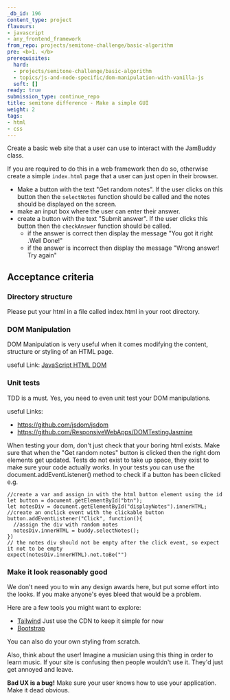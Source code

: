 ```yaml
---
_db_id: 196
content_type: project
flavours:
- javascript
- any_frontend_framework
from_repo: projects/semitone-challenge/basic-algorithm
pre: <b>1. </b>
prerequisites:
  hard:
  - projects/semitone-challenge/basic-algorithm
  - topics/js-and-node-specific/dom-manipulation-with-vanilla-js
  soft: []
ready: true
submission_type: continue_repo
title: semitone difference - Make a simple GUI
weight: 2
tags:
- html 
- css
---
```


Create a basic web site that a user can use to interact with the JamBuddy class.

If you are required to do this in a web framework then do so, otherwise create a simple `index.html` page that a user can just open in their browser.

- Make a button with the text "Get random notes". If the user clicks on this button then the `selectNotes` function should be called and the notes should be displayed on the screen.
- make an input box where the user can enter their answer.
- create a button with the text "Submit answer". If the user clicks this button then the `checkAnswer` function should be called.
  - if the answer is correct then display the message "You got it right .Well Done!"
  - if the answer is incorrect then display the message "Wrong answer! Try again"

## Acceptance criteria

### Directory structure

Please put your html in a file called index.html in your root directory.

### DOM Manipulation

DOM Manipulation is very useful when it comes modifying the content, structure or styling of an HTML page.

useful Link: [JavaScript HTML DOM](https://www.w3schools.com/js/js_htmldom.asp)


### Unit tests

TDD is a must. Yes, you need to even unit test your DOM manipulations.

useful Links:

- https://github.com/jsdom/jsdom 
- https://github.com/ResponsiveWebApps/DOMTestingJasmine

When testing your dom, don't just check that your boring html exists. Make sure that when the "Get random notes" button is clicked then the right dom elements get updated. Tests do not exist to take up space, they exist to make sure your code actually works.
In your tests you can use the document.addEventListener() method to check if a button has been clicked e.g.
```
//create a var and assign in with the html button element using the id
let button = document.getElementById("btn");
let notesDiv = document.getElementById("displayNotes").innerHTML;
//create an onclick event with the clickable button
button.addEventListener("Click", function(){
  //assign the div with random notes
  notesDiv.innerHTML = buddy.selectNotes();
})
// the notes div should not be empty after the click event, so expect it not to be empty
expect(notesDiv.innerHTML).not.toBe("")
```

### Make it look reasonably good

We don't need you to win any design awards here, but put some effort into the looks. If you make anyone's eyes bleed that would be a problem.

Here are a few tools you might want to explore:

- [Tailwind](https://tailwindcss.com/docs/installation#using-tailwind-via-cdn) Just use the CDN to keep it simple for now
- [Bootstrap](https://getbootstrap.com/docs/5.0/getting-started/introduction/)

You can also do your own styling from scratch.

Also, think about the user! Imagine a musician using this thing in order to learn music. If your site is confusing then people wouldn't use it. They'd just get annoyed and leave. 

**Bad UX is a bug!** Make sure your user knows how to use your application. Make it dead obvious.